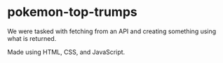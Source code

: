 # pokemon-top-trumps

We were tasked with fetching from an API and creating something using what is returned.

Made using HTML, CSS, and JavaScript.
